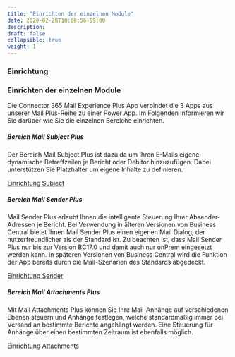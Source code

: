 ```yaml
---
title: "Einrichten der einzelnen Module"
date: 2020-02-28T10:08:56+09:00
description: 
draft: false
collapsible: true
weight: 1
---
```

### Einrichtung

### Einrichten der einzelnen Module
Die Connector 365 Mail Experience Plus App verbindet die 3 Apps aus unserer Mail Plus-Reihe zu einer Power App. Im Folgenden informieren wir Sie darüber wie Sie die einzelnen Bereiche einrichten. 


##### Bereich Mail Subject Plus
Der Bereich Mail Subject Plus ist dazu da um Ihren E-Mails eigene dynamische Betreffzeilen je Bericht oder Debitor hinzuzufügen. Dabei unterstützen Sie Platzhalter um eigene Inhalte zu definieren.

[Einrichtung Subject](https://docs.belware.de/de-de/apps/mail-subject-plus/first-steps/setup/)


##### Bereich Mail Sender Plus
Mail Sender Plus erlaubt Ihnen die intelligente Steuerung Ihrer Absender-Adressen je Bericht. Bei Verwendung in älteren Versionen von Business Central bietet Ihnen Mail Sender Plus einen eigenen Mail Dialog, der nutzerfreundlicher als der Standard ist.
Zu beachten ist, dass Mail Sender Plus nur bis zur Version BC17.0 und damit auch nur onPrem eingesetzt werden kann. In späteren Versionen von Business Central wird die Funktion der App bereits durch die Mail-Szenarien des Standards abgedeckt.

[Einrichtung Sender](https://docs.belware.de/de-de/apps/mail-sender-plus/first-steps/setup/)


##### Bereich Mail Attachments Plus
Mit Mail Attachments Plus können Sie Ihre Mail-Anhänge auf verschiedenen Ebenen steuern und Anhänge festlegen, welche standardmäßig immer bei Versand an bestimmte Berichte angehängt werden. Eine Steuerung für Anhänge über einen bestimmten Zeitraum ist ebenfalls möglich.

[Einrichtung Attachments](https://docs.belware.de/de-de/apps/mail-attachments-plus/first-steps/setup/)